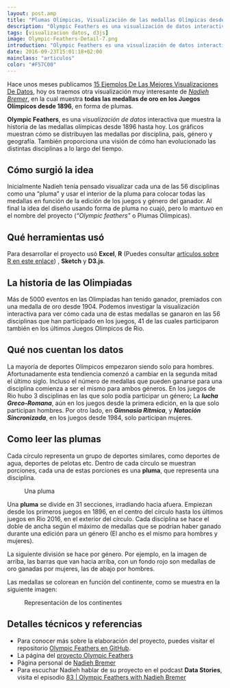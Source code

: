 ```yaml
---
layout: post.amp
title: "Plumas Olímpicas, Visualización de las medallas Olímpicas desde 1896 hasta 2016"
description: "Olympic Feathers es una visualización de datos interactiva que muestra la historia de las medallas olímpicas desde 1896 hasta hoy"
tags: [visualizacion datos, d3js]
image: Olympic-Feathers-Detail-7.png
introduction: "Olympic Feathers es una visualización de datos interactiva que muestra la historia de las medallas olímpicas desde 1896 hasta hoy"
date: 2016-09-23T15:01:18+02:00
mainclass: "articulos"
color: "#F57C00"
---
```


<figure>
    <amp-img on="tap:lightbox1" role="button" tabindex="0" layout="responsive" src="/img/Olympic-Feathers-Detail-7.png" alt="{{ title }}" title="{{ title }}" width="750" height="750"></amp-img>
</figure>

Hace unos meses publicamos [15 Ejemplos De Las Mejores Visualizaciones De Datos](https://elbauldelprogramador.com/14-ejemplos-visualizacion-datos/ "15 Ejemplos De Las Mejores Visualizaciones De Datos"), hoy os traemos otra visualización muy interesante de [_Nadieh Bremer_](http://www.visualcinnamon.com "Sitio web de Nadieh Bremer"), en la cual muestra __todas las medallas de oro en los Juegos Olímpicos desde 1896__, en forma de plumas.

__Olympic Feathers__, es una _visualización de datos_ interactiva que muestra la historia de las medallas olímpicas desde 1896 hasta hoy. Los gráficos muestran cómo se distribuyen las medallas por disciplina, país, género y geografía. También proporciona una visión de cómo han evolucionado las distintas disciplinas a lo largo del tiempo.



## Cómo surgió la idea

Inicialmente Nadieh tenía pensado visualizar cada una de las 56 disciplinas como una “pluma” y usar el interior de la pluma para colocar todas las medallas en función de la edición de los juegos y género del ganador. Al final la idea del diseño usando forma de pluma no cuajó, pero lo mantuvo en el nombre del proyecto (_“Olympic feathers”_ o Plumas Olímpicas).

<!--more-->

## Qué herramientas usó

Para desarrollar el proyecto usó __Excel__, __R__ (Puedes consultar [artículos sobre R en este enlace](https://elbauldelprogramador.com/tags/#r "Artículos sobre R")) , __Sketch__ y __D3.js__.

## La historia de las Olimpiadas

Más de 5000 eventos en las Olimpiadas han tenido ganador, premiados con una medalla de oro desde 1904. Podemos investigar la visualización interactiva para ver cómo cada una de estas medallas se ganaron en las 56 disciplinas que han participado en los juegos, 41 de las cuales participaron también en los últimos Juegos Olímpicos de Rio.

## Qué nos cuentan los datos

La mayoría de deportes Olímpicos empezaron siendo solo para hombres. Afortunadamente esta tendiencia comenzó a cambiar en la segunda mitad el último siglo. Incluso el número de medallas que pueden ganarse para una disciplina comienza a ser el mismo para ambos géneros. En los juegos de Rio hubo 3 disciplinas en las que solo podía participar un género; La ___lucha Greco-Romana___, aún en los juegos desde la primera edición, en la que solo participan hombres. Por otro lado, en  ___Gimnasia Rítmica___, y ___Natación Sincronizada___, en los juegos desde 1984, solo participan mujeres.

## Como leer las plumas

Cada círculo representa un grupo de deportes similares, como deportes de agua, deportes de pelotas etc. Dentro de cada círculo se muestran porciones, cada una de estas porciones es una __pluma__, que representa una disciplina.

<figure>
    <amp-img on="tap:lightbox1" role="button" tabindex="0" layout="responsive" src="/img/Plumas-Olimpicas-Visualizacion-medallas-Olimpicas-1896-hasta-2016.png" alt="{{ title }}" title="{{ title }}" width="292" height="214"></amp-img>
    <figcaption>Una pluma</figcaption>
</figure>

Una __pluma__ se divide en 31 secciones, irradiando hacia afuera. Empiezan desde los primeros juegos en 1896, en el centro del círculo hasta los últimos juegos en Rio 2016, en el exterior del círculo. Cada disciplina se hace el doble de ancha según el máximo de medallas que se podrían haber ganado durante una edición para un género (El ancho es el mismo para hombres y mujeres).

La siguiente división se hace por género. Por ejemplo, en la imagen de arriba, las barras que van hacia arriba, con un fondo rojo son medallas de oro ganadas por mujeres, las de abajo por hombres.

Las medallas se colorean en función del continente, como se muestra en la siguiente imagen:

<figure>
    <amp-img on="tap:lightbox1" role="button" tabindex="0" layout="responsive" src="/img/Plumas-Olimpicas-Visualizacion-medallas-Olimpicas-1896-hasta-20162.png" alt="{{ title }}" title="{{ title }}" width="196" height="129"></amp-img>
    <figcaption>Representación de los continentes</figcaption>
</figure>

## Detalles técnicos y referencias

- Para conocer más sobre la elaboración del proyecto, puedes visitar el repositorio [Olympic Feathers en GitHub](https://github.com/nbremer/olympicfeathers/tree/gh-pages/data "Olympic Feathers en GitHub").
- La página del [proyecto Olympic Feathers](https://nbremer.github.io/olympicfeathers/ "proyecto Olympic Feathers")
- Página personal de [Nadieh Bremer](http://www.visualcinnamon.com/portfolio/olympic-feathers "Página Oficial de Nadieh Bremer")
- Para escuchar Nadieh hablar de su proyecto en el podcast __Data Stories__, visita el episodio [83 \| Olympic Feathers with Nadieh Bremer](http://datastori.es/83-olympic-feathers-with-nadieh-bremer/ "83 \| Olympic Feathers with Nadieh Bremer")
